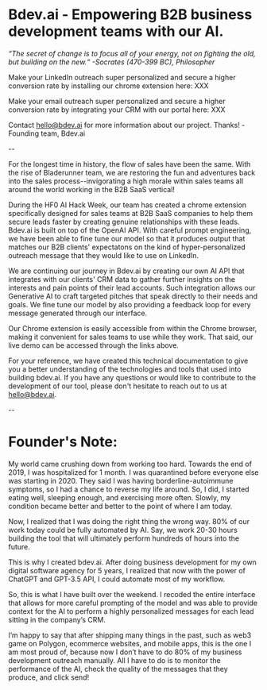 # Bdev.ai - Empowering B2B business development teams with our AI.

*“The secret of change is to focus all of your energy, not on fighting the old, but building on the new.“ -Socrates (470-399 BC), Philosopher*

Make your LinkedIn outreach super personalized and secure a higher conversion rate by installing our chrome extension here: XXX

Make your email outreach super personalized and secure a higher conversion rate by integrating your CRM with our portal here: XXX

Contact hello@bdev.ai for more information about our project. Thanks! -Founding team, Bdev.ai

--

For the longest time in history, the flow of sales have been the same. With the rise of Bladerunner team, we are restoring the fun and adventures back into the sales process--invigorating a high morale within sales teams all around the world working in the B2B SaaS vertical!

During the HF0 AI Hack Week, our team has created a chrome extension specifically designed for sales teams at B2B SaaS companies to help them secure leads faster by creating genuine relationships with these leads. Bdev.ai is built on top of the OpenAI API. With careful prompt engineering, we have been able to fine tune our model so that it produces output that matches our B2B clients' expectatons on the kind of hyper-personalized outreach message that they would like to use on LinkedIn.

We are continuing our journey in Bdev.ai by creating our own AI API that integrates with our clients' CRM data to gather further insights on the interests and pain points of their lead accounts. Such integration allows our Generative AI to craft targeted pitches that speak directly to their needs and goals. We fine tune our model by also providing a feedback loop for every message generated through our interface.

Our Chrome extension is easily accessible from within the Chrome browser, making it convenient for sales teams to use while they work. That said, our live demo can be accessed through the links above.

For your reference, we have created this technical documentation to give you a better understanding of the technologies and tools that used into building bdev.ai. If you have any questions or would like to contribute to the development of our tool, please don't hesitate to reach out to us at hello@bdev.ai.

--

# Founder's Note:

My world came crushing down from working too hard. Towards the end of 2019, I was hospitalized for 1 month. I was quarantined before everyone else was starting in 2020. They said I was having borderline-autoimmune symptoms, so I had a chance to reverse my life around. So, I did, I started eating well, sleeping enough, and exercising more often. Slowly, my condition became better and better to the point of where I am today.

Now, I realized that I was doing the right thing the wrong way. 80% of our work today could be fully automated by AI. Say, we work 20-30 hours building the tool that will ultimately perform hundreds of hours into the future.

This is why I created bdev.ai. After doing business development for my own digital software agency for 5 years, I realized that now with the power of ChatGPT and GPT-3.5 API, I could automate most of my workflow.

So, this is what I have built over the weekend. I recoded the entire interface that allows for more careful prompting of the model and was able to provide context for the AI to perform a highly personalized messages for each lead sitting in the company’s CRM.

I’m happy to say that after shipping many things in the past, such as web3 game on Polygon, ecommerce websites, and mobile apps, this is the one I am most proud of, because now I don’t have to do 80% of my business development outreach manually. All I have to do is to monitor the performance of the AI, check the quality of the messages that they produce, and click send!
